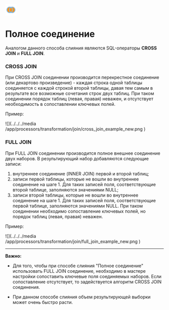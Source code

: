![](../../../media/app/processors/transformation/joins-03.svg)
# Полное соединение

Аналогом данного способа слияния являются SQL-операторы **CROSS JOIN** и **FULL JOIN**.
### CROSS JOIN

При CROSS JOIN соединении производится перекрестное соединение (или декартово произведение) - каждая строка одной таблицы соединяется с каждой строкой второй таблицы, давая тем самым в результате все возможные сочетания строк двух таблиц. 
При таком соединении порядок таблиц (левая, правая) неважен, и отсутствует необходимость в сопоставлении ключевых полей.

Пример:

![](../../../media /app/processors/transformation/join/cross_join_example_new.png )

### FULL JOIN

При FULL JOIN соединении производится полное внешнее соединение двух наборов. В результирующий набор добавляются следующие записи:
 1.  внутреннее соединение (INNER JOIN) первой и второй таблиц;
 2.  записи первой таблицы, которые не вошли во внутреннее соединение на шаге 1. Для таких записей поля, соответствующие второй таблице, заполняются значениями NULL;
 3.  записи второй таблицы, которые не вошли во внутреннее соединение на шаге 1. Для таких записей поля, соответствующие первой таблице, заполняются значениями NULL. 
При таком соединении необходимо сопоставление ключевых полей, но порядок таблиц (левая, правая) неважен.

Пример:

![](../../../media /app/processors/transformation/join/full_join_example_new.png )

-----

**Важно:** 

*  Для того, чтобы при способе слияния "Полное соединение" использовать FULL JOIN соединение, необходимо в мастере настройки сопоставить ключевые поля соединяемых наборов. Если сопоставление отсутствует, то задействуется алгоритм CROSS JOIN соединения.

*  При данном способе слияния объем результирующей выборки может очень быстро расти.   
